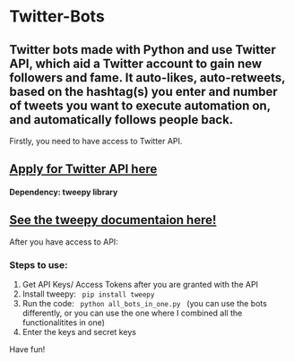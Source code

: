 # Twitter-Bots
## Twitter bots made with Python and use Twitter API, which aid a Twitter account to gain new followers and fame. It auto-likes, auto-retweets, based on the hashtag(s) you enter and number of tweets you want to execute automation on, and automatically follows people back.

Firstly, you need to have access to Twitter API.
## [Apply for Twitter API here](https://developer.twitter.com/)

#### Dependency: tweepy library
## [See the tweepy documentaion here!](http://docs.tweepy.org/en/latest/)

After you have access to API:
### Steps to use:
1. Get API Keys/ Access Tokens after you are granted with the API
2. Install tweepy: <code> pip install tweepy </code>
2. Run the code: <code> python all_bots_in_one.py </code>
  (you can use the bots differently, or you can use the one where I combined all the functionalitites in one)
3. Enter the keys and secret keys

Have fun!
